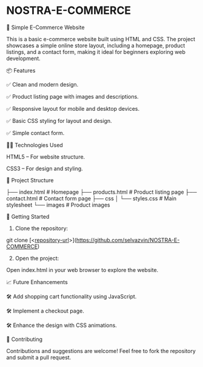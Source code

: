 # NOSTRA-E-COMMERCE
🛒 Simple E-Commerce Website

This is a basic e-commerce website built using HTML and CSS. The project showcases a simple online store layout, including a homepage, product listings, and a contact form, making it ideal for beginners exploring web development.

📦 Features

✅ Clean and modern design.

✅ Product listing page with images and descriptions.

✅ Responsive layout for mobile and desktop devices.

✅ Basic CSS styling for layout and design.

✅ Simple contact form.

🧑‍💻 Technologies Used

HTML5 – For website structure.

CSS3 – For design and styling.

📂 Project Structure

├── index.html         # Homepage
├── products.html      # Product listing page
├── contact.html       # Contact form page
├── css
│   └── styles.css     # Main stylesheet
└── images             # Product images

🚀 Getting Started

1. Clone the repository:

git clone [<[repository-url](https://github.com/selvazvin/NOSTRA-E-COMMERCE)>](https://github.com/selvazvin/NOSTRA-E-COMMERCE)

2. Open the project:

Open index.html in your web browser to explore the website.

📈 Future Enhancements

🛠️ Add shopping cart functionality using JavaScript.

🛠️ Implement a checkout page.

🛠️ Enhance the design with CSS animations.

🤝 Contributing

Contributions and suggestions are welcome! Feel free to fork the repository and submit a pull request.
